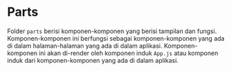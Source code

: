 # Parts

Folder `parts` berisi komponen-komponen yang berisi tampilan dan fungsi. Komponen-komponen ini berfungsi sebagai komponen-komponen yang ada di dalam halaman-halaman yang ada di dalam aplikasi. Komponen-komponen ini akan di-render oleh komponen induk `App.js` atau komponen induk dari komponen-komponen yang ada di dalam aplikasi.

